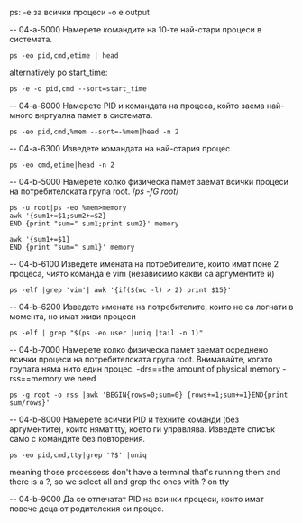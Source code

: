 ps:
-e за всички процеси
-o e output 

-- 04-a-5000 
Намерете командите на 10-те най-стари процеси в системата.

```ps -eo pid,cmd,etime | head```

alternatively po start_time:

```ps -e -o pid,cmd --sort=start_time ```

-- 04-a-6000 
Намерете PID и командата на процеса, който заема най-много виртуална памет в системата.

```ps -eo pid,cmd,%mem --sort=-%mem|head -n 2```

-- 04-a-6300
 Изведете командата на най-стария процес
 
```ps -eo cmd,etime|head -n 2```

-- 04-b-5000 
Намерете колко физическа памет заемат всички процеси на потребителската група root.  /*ps -fG root*/

```
ps -u root|ps -eo %mem>memory
awk '{sum1+=$1;sum2+=$2}
END {print "sum=" sum1;print sum2}' memory

awk '{sum1+=$1}
END {print "sum=" sum1}' memory
```

-- 04-b-6100 
Изведете имената на потребителите, които имат поне 2 процеса, чиято команда е vim (независимо какви са аргументите й)
```
ps -elf |grep 'vim'| awk '{if($(wc -l) > 2) print $15}'
```
-- 04-b-6200
Изведете имената на потребителите, които не са логнати в момента, но имат живи процеси
```
ps -elf | grep "$(ps -eo user |uniq |tail -n 1)"
```

-- 04-b-7000 
Намерете колко физическа памет заемат осреднено всички процеси на потребителската група root. Внимавайте, когато групата няма нито един процес.
-drs==the amount of physical memory
-rss==memory we need
```
ps -g root -o rss |awk 'BEGIN{rows=0;sum=0} {rows+=1;sum+=1}END{print sum/rows}'
```

-- 04-b-8000
Намерете всички PID и техните команди (без аргументите), които нямат tty, което ги управлява. Изведете списък само с командите без повторения.

```ps -eo pid,cmd,tty|grep '?$' |uniq```

meaning those processess don't have a terminal that's running them and there is a ?, so we select all and grep the ones with ? on tty

-- 04-b-9000
Да се отпечатат PID на всички процеси, които имат повече деца от родителския си процес.

